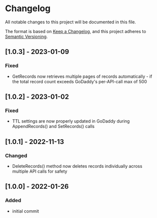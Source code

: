 # Changelog
All notable changes to this project will be documented in this file.

The format is based on [Keep a Changelog](https://keepachangelog.com/en/1.0.0/),
and this project adheres to [Semantic Versioning](https://semver.org/spec/v2.0.0.html).

## [1.0.3] - 2023-01-09
### Fixed
  - GetRecords now retrieves multiple pages of records automatically - if the total record count exceeds GoDaddy's per-API-call max of 500

## [1.0.2] - 2023-01-02
### Fixed
  - TTL settings are now properly updated in GoDaddy during AppendRecords() and SetRecords() calls

## [1.0.1] - 2022-11-13
### Changed
  - DeleteRecords() method now deletes records individually across multiple API calls for safety

## [1.0.0] - 2022-01-26
### Added
  - initial commit